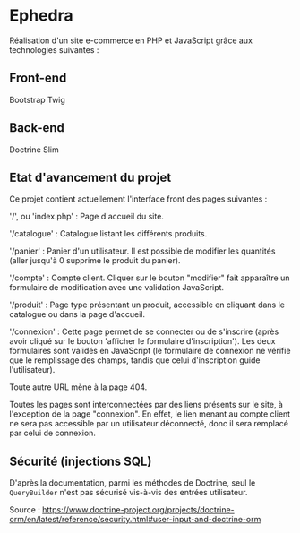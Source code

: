 # Ephedra

Réalisation d'un site e-commerce en PHP et JavaScript grâce aux technologies suivantes :

## Front-end 

Bootstrap
Twig

## Back-end 

Doctrine
Slim

## Etat d'avancement du projet

Ce projet contient actuellement l'interface front des pages suivantes :

'/', ou 'index.php' :
Page d'accueil du site.

'/catalogue' :
Catalogue listant les différents produits.

'/panier' :
Panier d'un utilisateur. Il est possible de modifier les quantités (aller jusqu'à 0 supprime le produit du panier).

'/compte' :
Compte client. Cliquer sur le bouton "modifier" fait apparaître un formulaire de modification avec une validation JavaScript.

'/produit' :
Page type présentant un produit, accessible en cliquant dans le catalogue ou dans la page d'accueil.

'/connexion' :
Cette page permet de se connecter ou de s'inscrire (après avoir cliqué sur le bouton 'afficher le formulaire d'inscription').
Les deux formulaires sont validés en JavaScript (le formulaire de connexion ne vérifie que le remplissage des champs,
tandis que celui d'inscription guide l'utilisateur).

Toute autre URL mène à la page 404.

Toutes les pages sont interconnectées par des liens présents sur le site, à l'exception de la page "connexion".
En effet, le lien menant au compte client ne sera pas accessible par un utilisateur déconnecté, donc il sera remplacé par celui de connexion.

##  Sécurité (injections SQL)

D'après la documentation, parmi les méthodes de Doctrine, seul le `QueryBuilder` n'est pas sécurisé vis-à-vis des entrées utilisateur.

Source : https://www.doctrine-project.org/projects/doctrine-orm/en/latest/reference/security.html#user-input-and-doctrine-orm